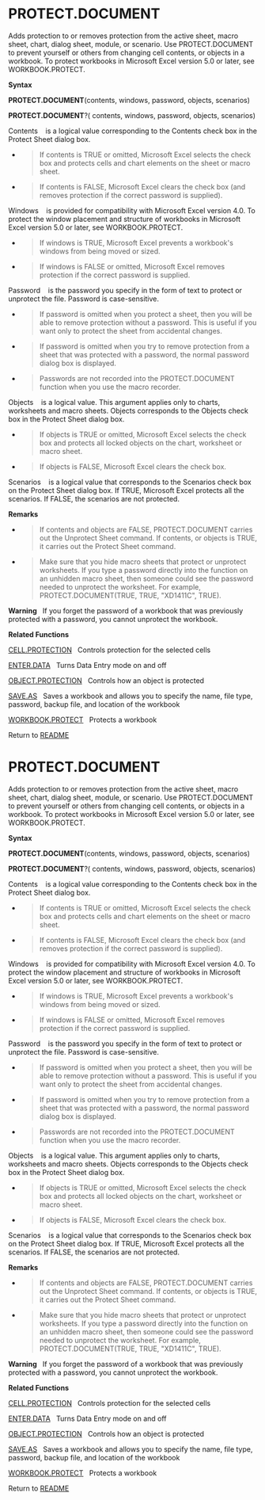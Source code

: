 # PROTECT.DOCUMENT

Adds protection to or removes protection from the active sheet, macro
sheet, chart, dialog sheet, module, or scenario. Use PROTECT.DOCUMENT to
prevent yourself or others from changing cell contents, or objects in a
workbook. To protect workbooks in Microsoft Excel version 5.0 or later,
see WORKBOOK.PROTECT.

**Syntax**

**PROTECT.DOCUMENT**(contents, windows, password, objects, scenarios)

**PROTECT.DOCUMENT**?( contents, windows, password, objects, scenarios)

Contents&nbsp;&nbsp;&nbsp;&nbsp;is a logical value corresponding to the
Contents check box in the Protect Sheet dialog box.

  - > If contents is TRUE or omitted, Microsoft Excel selects the check
    > box and protects cells and chart elements on the sheet or macro
    > sheet.

  - > If contents is FALSE, Microsoft Excel clears the check box (and
    > removes protection if the correct password is supplied).


Windows&nbsp;&nbsp;&nbsp;&nbsp;is provided for compatibility with
Microsoft Excel version 4.0. To protect the window placement and
structure of workbooks in Microsoft Excel version 5.0 or later, see
WORKBOOK.PROTECT.

  - > If windows is TRUE, Microsoft Excel prevents a workbook's windows
    > from being moved or sized.

  - > If windows is FALSE or omitted, Microsoft Excel removes protection
    > if the correct password is supplied.


Password&nbsp;&nbsp;&nbsp;&nbsp;is the password you specify in the form
of text to protect or unprotect the file. Password is case-sensitive.

  - > If password is omitted when you protect a sheet, then you will be
    > able to remove protection without a password. This is useful if
    > you want only to protect the sheet from accidental changes.

  - > If password is omitted when you try to remove protection from a
    > sheet that was protected with a password, the normal password
    > dialog box is displayed.

  - > Passwords are not recorded into the PROTECT.DOCUMENT function when
    > you use the macro recorder.


Objects&nbsp;&nbsp;&nbsp;&nbsp;is a logical value. This argument applies
only to charts, worksheets and macro sheets. Objects corresponds to the
Objects check box in the Protect Sheet dialog box.

  - > If objects is TRUE or omitted, Microsoft Excel selects the check
    > box and protects all locked objects on the chart, worksheet or
    > macro sheet.

  - > If objects is FALSE, Microsoft Excel clears the check box.

Scenarios&nbsp;&nbsp;&nbsp;&nbsp;is a logical value that corresponds to
the Scenarios check box on the Protect Sheet dialog box. If TRUE,
Microsoft Excel protects all the scenarios. If FALSE, the scenarios are
not protected.

**Remarks**

  - > If contents and objects are FALSE, PROTECT.DOCUMENT carries out
    > the Unprotect Sheet command. If contents, or objects is TRUE, it
    > carries out the Protect Sheet command.

  - > Make sure that you hide macro sheets that protect or unprotect
    > worksheets. If you type a password directly into the function on
    > an unhidden macro sheet, then someone could see the password
    > needed to unprotect the worksheet. For example,
    > PROTECT.DOCUMENT(TRUE, TRUE, "XD1411C", TRUE).


**Warning**&nbsp;&nbsp;&nbsp;If you forget the password of a workbook
that was previously protected with a password, you cannot unprotect the
workbook.

**Related Functions**

[CELL.PROTECTION](CELL.PROTECTION.md)&nbsp;&nbsp;&nbsp;Controls protection for the selected
cells

[ENTER.DATA](ENTER.DATA.md)&nbsp;&nbsp;&nbsp;Turns Data Entry mode on and off

[OBJECT.PROTECTION](OBJECT.PROTECTION.md)&nbsp;&nbsp;&nbsp;Controls how an object is protected

[SAVE.AS](SAVE.AS.md)&nbsp;&nbsp;&nbsp;Saves a workbook and allows you to specify the
name, file type, password, backup file, and location of the workbook

[WORKBOOK.PROTECT](WORKBOOK.PROTECT.md)&nbsp;&nbsp;&nbsp;Protects a workbook



Return to [README](README.md#P)

# PROTECT.DOCUMENT

Adds protection to or removes protection from the active sheet, macro
sheet, chart, dialog sheet, module, or scenario. Use PROTECT.DOCUMENT to
prevent yourself or others from changing cell contents, or objects in a
workbook. To protect workbooks in Microsoft Excel version 5.0 or later,
see WORKBOOK.PROTECT.

**Syntax**

**PROTECT.DOCUMENT**(contents, windows, password, objects, scenarios)

**PROTECT.DOCUMENT**?( contents, windows, password, objects, scenarios)

Contents&nbsp;&nbsp;&nbsp;&nbsp;is a logical value corresponding to the
Contents check box in the Protect Sheet dialog box.

  - > If contents is TRUE or omitted, Microsoft Excel selects the check
    > box and protects cells and chart elements on the sheet or macro
    > sheet.

  - > If contents is FALSE, Microsoft Excel clears the check box (and
    > removes protection if the correct password is supplied).


Windows&nbsp;&nbsp;&nbsp;&nbsp;is provided for compatibility with
Microsoft Excel version 4.0. To protect the window placement and
structure of workbooks in Microsoft Excel version 5.0 or later, see
WORKBOOK.PROTECT.

  - > If windows is TRUE, Microsoft Excel prevents a workbook's windows
    > from being moved or sized.

  - > If windows is FALSE or omitted, Microsoft Excel removes protection
    > if the correct password is supplied.


Password&nbsp;&nbsp;&nbsp;&nbsp;is the password you specify in the form
of text to protect or unprotect the file. Password is case-sensitive.

  - > If password is omitted when you protect a sheet, then you will be
    > able to remove protection without a password. This is useful if
    > you want only to protect the sheet from accidental changes.

  - > If password is omitted when you try to remove protection from a
    > sheet that was protected with a password, the normal password
    > dialog box is displayed.

  - > Passwords are not recorded into the PROTECT.DOCUMENT function when
    > you use the macro recorder.


Objects&nbsp;&nbsp;&nbsp;&nbsp;is a logical value. This argument applies
only to charts, worksheets and macro sheets. Objects corresponds to the
Objects check box in the Protect Sheet dialog box.

  - > If objects is TRUE or omitted, Microsoft Excel selects the check
    > box and protects all locked objects on the chart, worksheet or
    > macro sheet.

  - > If objects is FALSE, Microsoft Excel clears the check box.

Scenarios&nbsp;&nbsp;&nbsp;&nbsp;is a logical value that corresponds to
the Scenarios check box on the Protect Sheet dialog box. If TRUE,
Microsoft Excel protects all the scenarios. If FALSE, the scenarios are
not protected.

**Remarks**

  - > If contents and objects are FALSE, PROTECT.DOCUMENT carries out
    > the Unprotect Sheet command. If contents, or objects is TRUE, it
    > carries out the Protect Sheet command.

  - > Make sure that you hide macro sheets that protect or unprotect
    > worksheets. If you type a password directly into the function on
    > an unhidden macro sheet, then someone could see the password
    > needed to unprotect the worksheet. For example,
    > PROTECT.DOCUMENT(TRUE, TRUE, "XD1411C", TRUE).


**Warning**&nbsp;&nbsp;&nbsp;If you forget the password of a workbook
that was previously protected with a password, you cannot unprotect the
workbook.

**Related Functions**

[CELL.PROTECTION](CELL.PROTECTION.md)&nbsp;&nbsp;&nbsp;Controls protection for the selected
cells

[ENTER.DATA](ENTER.DATA.md)&nbsp;&nbsp;&nbsp;Turns Data Entry mode on and off

[OBJECT.PROTECTION](OBJECT.PROTECTION.md)&nbsp;&nbsp;&nbsp;Controls how an object is protected

[SAVE.AS](SAVE.AS.md)&nbsp;&nbsp;&nbsp;Saves a workbook and allows you to specify the
name, file type, password, backup file, and location of the workbook

[WORKBOOK.PROTECT](WORKBOOK.PROTECT.md)&nbsp;&nbsp;&nbsp;Protects a workbook



Return to [README](README.md#P)

